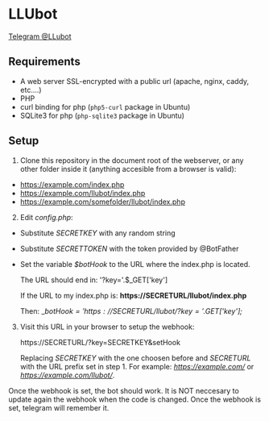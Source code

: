 # LLUbot
[Telegram @LLubot](https://telegram.me/llubot)

## Requirements
 * A web server SSL-encrypted with a public url (apache, nginx, caddy, etc....)
 * PHP
 * curl binding for php (`php5-curl` package in Ubuntu)
 * SQLite3 for php (`php-sqlite3` package in Ubuntu)

## Setup

 1. Clone this repository in the document root of the webserver, or any other folder inside it (anything accesible from a browser is valid):
   * https://example.com/index.php
   * https://example.com/llubot/index.php
   * https://example.com/somefolder/llubot/index.php
   
 2. Edit _config.php_:
   * Substitute _SECRETKEY_ with any random string
   * Substitute _SECRETTOKEN_ with the token provided by @BotFather
   * Set the variable _$botHook_ to the URL where the index.php is located.
   
       The URL should end in: '?key='.$_GET['key']
       
       If the URL to my index.php is: __https://SECRETURL/llubot/index.php__
       
       Then: __$botHook = 'https://SECRETURL/llubot/?key='.$_GET['key'];__
     
 3. Visit this URL in your browser to setup the webhook:
  
    https://SECRETURL/?key=SECRETKEY&setHook
    
    Replacing _SECRETKEY_ with the one choosen before and _SECRETURL_ with the URL prefix set in step 1. For example: _https://example.com/_ or _https://example.com/llubot/_.

Once the webhook is set, the bot should work. It is NOT neccesary to update again the webhook when the code is changed. Once the webhook is set, telegram will remember it.

